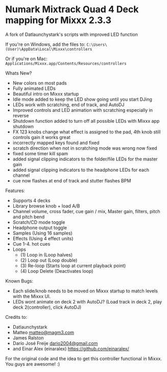 # Numark Mixtrack Quad 4 Deck mapping for Mixxx 2.3.3
A fork of Datlaunchystark's scripts with improved LED function

If you're on Windows, add the files to:
`C:\Users\(User)\AppData\Local\Mixxx\controllers`

Or if you're on Mac:
`Applications/Mixxx.app/Contents/Resources/controllers`

Whats New?
  - New colors on most pads
  - Fully animated LEDs
  - Beautiful intro on Mixxx startup
  - Idle mode added to keep the LED show going until you start DJing
  - LEDs work with scratching, end of track, and AutoDJ
  - Improved controls and LED animation with scratching especially in reverse
  - Shutdown function added to turn off all possible LEDs with Mixxx app shutdown 
  - FX 123 knobs change what effect is assigned to the pad, 4th knob still controls gain it works great
  - incorrectly mapped keys found and fixed
  - scratch direction when not in scratching mode was wrong now fixed
  - fixed some timer kill spam
  - added signal clipping indicators to the folder/file LEDs for the master gain
  - added signal clipping indicators to the headphone LEDs for each channel
  - cue now flashes at end of track and stutter flashes BPM
  
Features:
  - Supports 4 decks
  - Library browse knob + load A/B
  - Channel volume, cross fader, cue gain / mix, Master gain, filters, pitch and pitch bend
  - Scratch/CD mode toggle
  - Headphone output toggle 
  - Samples (Using 16 samples)
  - Effects (Using 4 effect units)
  - Cue 1-4. hot cues
  - Loops
    - (1) Loop in (Loop halves)
    - (2) Loop out (Loop double)
    - (3) Re-loop (Starts loop at current playback point)
    - (4) Loop Delete (Deactivates loop)
    
Known Bugs:
  -	Each slide/knob needs to be moved on Mixxx startup to match levels with the Mixxx UI.
  - LEDs wont animate on deck 2 with AutoDJ? 
    (Load track in deck 2, play deck 2(controller), click AutoDJ)

Credits to:
  - Datlaunchystark
  - Matteo <matteo@magm3.com>
  - James Ralston
  - Darío José Freije <dario2004@gmail.com>
  - and Einar Alex (einaralex) https://github.com/einaralex/

For the original code and the idea to get this controller functional in Mixxx. You guys are awesome! :)

